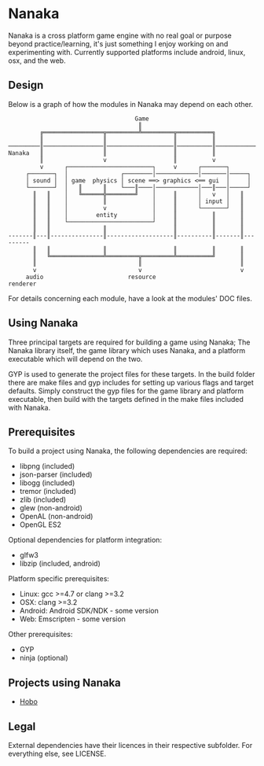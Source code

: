 Nanaka
======

Nanaka is a cross platform game engine with no real goal or purpose beyond practice/learning, it's just something I enjoy working on and experimenting with. Currently supported platforms include android, linux, osx, and the web.

Design
------

Below is a graph of how the modules in Nanaka may depend on each other.

                                        Game
                                         ║
             ╔═════════════════╦═════════╩═════════╦══════════╗
             ║                 ║                   ║          ║
    ─────────║─────────────────║───────────────────║──────────║─────────────────
    Nanaka   ║                 ║                   ║          ║
             ║                 v                   ║          v
             v      ┌────────────────────────┐     v      ┌───────┐
         ┌───────┐  │               ┌────────│────────────│───────│─────┐
         │ sound │  │ game  physics │ scene ══> graphics <══ gui  │     │
         └───────┘  │   ║      ║    └───║────│────────────│───║───│─────┘
           ║   ║    │   ╚══════╬════════╝    │     ║      │   v   │   ║
           ║   ║    │          ║             │     ║      │ input │   ║
           ║   ║    │          v             │     ║      └───────┘   ║
           ║   ║    │        entity          │     ║          ║       ║
           ║   ║    └────────────────────────┘     ║          ║       ║
           ║   ║               ║                   ║          ║       ║
    -------║---║---------------║-------------------║----------║-------║---------
           ║   ║               ║                   ║          ║       ║
           ║   ╚═══════════════╩═════════╦═════════╩══════════╝       ║
           ║                             ║                            ║
           v                             v                            v
         audio                        resource                     renderer

For details concerning each module, have a look at the modules' DOC files.

Using Nanaka
------------

Three principal targets are required for building a game using Nanaka; The Nanaka library itself, the game library which uses Nanaka, and a platform executable which will depend on the two.

GYP is used to generate the project files for these targets. In the build folder there are make files and gyp includes for setting up various flags and target defaults. Simply construct the gyp files for the game library and platform executable, then build with the targets defined in the make files included with Nanaka.

Prerequisites
-------------

To build a project using Nanaka, the following dependencies are required:

* libpng (included)
* json-parser (included)
* libogg (included)
* tremor (included)
* zlib (included)
* glew (non-android)
* OpenAL (non-android)
* OpenGL ES2

Optional dependencies for platform integration:

* glfw3
* libzip (included, android)

Platform specific prerequisites:

* Linux: gcc >=4.7 or clang >=3.2
* OSX: clang >=3.2
* Android: Android SDK/NDK - some version
* Web: Emscripten - some version

Other prerequisites:

* GYP
* ninja (optional)

Projects using Nanaka
---------------------

* [Hobo](https://github.com/mathall/hobo/ "Hobo")

Legal
-----

External dependencies have their licences in their respective subfolder. For everything else, see LICENSE.

